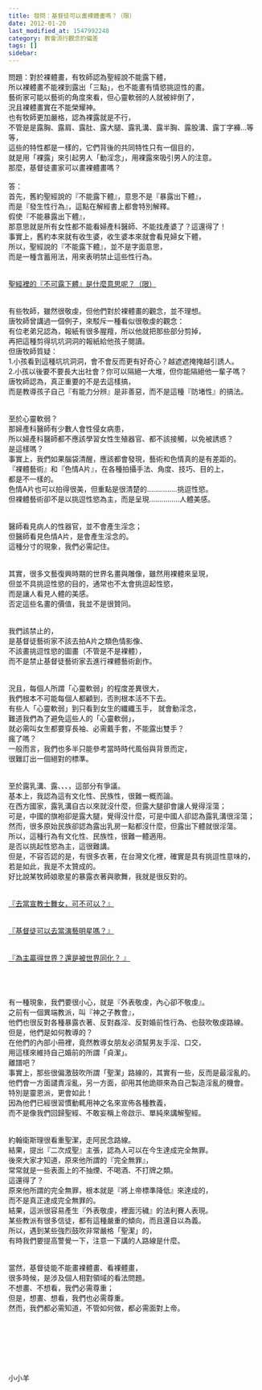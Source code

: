 ```yaml
---
title: 發問：基督徒可以畫裸體畫嗎？（限）
date: 2012-01-20
last_modified_at: 1547992248
category: 教會流行觀念的偏差
tags: []
sidebar: 
---
```


<p>問題：對於裸體畫，有牧師認為聖經說不能露下體，<br/>所以裸體畫不能裸到露出「三點」，也不能畫有情慾挑逗性的畫。<br/>藝術家可能以藝術的角度來看，但心靈軟弱的人就被絆倒了，<br/>況且裸體畫實在不能榮耀神。<br/>也有牧師更加嚴格，認為裸露就是不行，<br/>不管是是露胸、露肩、露肚、露大腿、露乳溝、露半胸、露股溝、露丁字褲…等等，<br/>這些的特性都是一樣的，它們背後的共同特性只有一個目的，<br/>就是用「裸露」來引起男人「動淫念」，用裸露來吸引男人的注意。<br/>那麼，基督徒畫家可以畫裸體畫嗎？<br/><!--more--><br/>答：<br/>首先，舊約聖經說的『不能露下體』，意思不是『暴露出下體』，<br/>而是『發生性行為』，這點在解經書上都會特別解釋。<br/>假使『不能暴露出下體』，<br/>那意思就是所有女性都不能看婦產科醫師、不能找產婆了？這還得了！<br/>事實上，舊約本來就有收生婆，收生婆本來就會看見婦女下體，<br/>所以，聖經說的『不能露下體』，並不是字面意思，<br/>而是一種含蓄用法，用來表明禁止這些性行為。<br/><br/> <br/><a href="/posts/269195636">聖經裡的『不可露下體』是什麼意思呢？（限）</a><br/><br/><br/>有些牧師，雖然很敬虔，但他們對於裸體畫的觀念，並不理想。<br/>唐牧師曾講過一個例子，來駁斥一種看似很敬虔的觀念：<br/>有位老弟兄認為，報紙有很多腥羶，所以他就把那些部分剪掉，<br/>再把這種剪得坑坑洞洞的報紙給他孩子閱讀。<br/>但唐牧師質疑：<br/>1.小孩看到這種坑坑洞洞，會不會反而更有好奇心？越遮遮掩掩越引誘人。<br/>2.小孩以後要不要長大出社會？你可以隔絕一大堆，但你能隔絕他一輩子嗎？<br/>唐牧師認為，真正重要的不是去這樣搞，<br/>而是教導孩子自己『有能力分辨』是非善惡，而不是這種『防堵性』的搞法。<br/><br/><br/>至於心靈軟弱？<br/>那婦產科醫師有少數人會性侵女病患，<br/>所以婦產科醫師都不應該學習女性生殖器官、都不該接觸，以免被誘惑？<br/>是這樣嗎？<br/>事實上，我們如果腦袋清醒，應該都會發現，藝術和色情真的是有差距的。<br/>『裸體藝術』和『色情A片』，在各種拍攝手法、角度、技巧、目的上，<br/>都是不一樣的。<br/>色情A片也可以拍得很美，但重點是很清楚的……………挑逗性慾。<br/>但裸體藝術卻不是以挑逗性慾為主，而是呈現……………人體美感。<br/> <br/><br/>醫師看見病人的性器官，並不會產生淫念；<br/>但醫師看見色情A片，是會產生淫念的。<br/>這種分寸的現象，我們必需記住。<br/><br/><br/>其實，很多文藝復興時期的世界名畫與雕像，雖然用裸體來呈現，<br/>但並不具挑逗性慾的目的，通常也不太會挑逗起性慾，<br/>而是讓人看見人體的美感。<br/>否定這些名畫的價值，我並不是很贊同。<br/> <br/><br/>我們該禁止的，<br/>是基督徒藝術家不該去拍A片之類色情影像、<br/>不該畫挑逗性慾的圖畫（不管是不是裸體），<br/>而不是禁止基督徒藝術家去進行裸體藝術創作。<br/><br/><br/>況且，每個人所謂「心靈軟弱」的程度差異很大，<br/>我們根本不可能每個人都顧到，否則根本活不下去。<br/>有些人「心靈軟弱」到只看到女生的纖纖玉手， 就會動淫念，<br/>難道我們為了避免這些人的「心靈軟弱」，<br/>就必需叫女生都要穿長袖、必需戴手套，不能露出雙手？<br/>瘋了嗎？<br/>一般而言，我們也多半只能參考當時時代風俗與背景而定，<br/>很難訂出一個絕對的標準。<br/> <br/><br/>至於露乳溝、露、、、，這部分有爭議。<br/>基本上，我認為這有文化性、民族性，很難一概而論。<br/>在西方國家，露乳溝自古以來就沒什麼，但露大腿卻會讓人覺得淫蕩；<br/>可是，中國的旗袍卻是露大腿，覺得沒什麼，可是中國人卻認為露乳溝很淫蕩；<br/>然而，很多原始民族卻認為露出乳房一點都沒什麼，但露出下體就很淫蕩。<br/>所以，這種行為有文化性、民族性，很難一體適用。<br/>是否以挑起性慾為主，這很難講。<br/>但是，不容否認的是，有很多衣著，在台灣文化裡，確實是具有挑逗性意味的，<br/>若是如此，我是不太贊成的。 <br/>好比說某牧師娘歌星的暴露衣著與歌舞，我就是很反對的。<br/> <br/><br/><a href="/posts/269193696">『去當宣教士舞女，可不可以？』</a><br/> <br/><br/><a href="/posts/269193700">『基督徒可以去當演藝明星嗎？』</a><br/> <br/><br/><a href="/posts/269193704">『為主贏得世界？還是被世界同化？ 』</a><br/><br/><br/><br/><br/>有一種現象，我們要很小心，就是『外表敬虔，內心卻不敬虔』。<br/>之前有一個異端教派，叫『神之子教會』，<br/>他們也很反對各種暴露衣著、反對姦淫、反對婚前性行為、也鼓吹敬虔路線。<br/>但是，他們是如何教導的？<br/>在他們的內部小冊裡，竟然教導女朋友必須幫男友手淫、口交，<br/>用這樣來維持自己婚前的所謂「貞潔」。<br/>離譜吧？<br/>事實上，那些很偏激鼓吹所謂「聖潔」路線的，其實有一些，反而是最淫亂的。<br/>他們會一方面譴責淫亂，另一方面，卻用其他詭辯來為自己製造淫亂的機會。<br/>特別是靈恩派，更會如此！<br/>因為他們已經很習慣動輒用神之名來宣佈各種教義，<br/>而不是像我們回歸聖經、不敢妄稱上帝啟示、單純來講解聖經。<br/> <br/><br/>約翰衛斯理很看重聖潔，走阿民念路線。<br/>結果，提出『二次成聖』主張，認為人可以在今生達成完全無罪。<br/>後來大家才知道，原來他所謂的『完全無罪』，<br/>常常就是一些表面上的不抽煙、不喝酒、不打牌之類。<br/>這還得了？<br/>原來他所謂的完全無罪，根本就是『將上帝標準降低』來達成的，<br/>而不是真正達成完全無罪的。<br/>結果，這派很容易產生『外表敬虔，裡面污穢』的法利賽人表現。<br/>某些教派有很多信徒，都有這種嚴重的傾向，而且還自以為義。<br/>所以，遇到某些強烈鼓吹非常嚴格「聖潔」的，<br/>有時我們要提高警覺一下，注意一下講的人路線是什麼。 <br/><br/><br/>當然，基督徒能不能畫裸體畫、看裸體畫，<br/>很多時候，是涉及個人相對領域的看法問題。<br/>不想畫、不想看，我們必需尊重；<br/>但是，想畫、想看，我們也必需尊重。<br/>然而，我們都必需知道，不管如何做，都必需面對上帝。<br/><br/><br/><br/><br/><br/><br/><br/>小小羊<br/><br/><br/><br/><br/><br/><br/><br/><br/><br/>
</p>